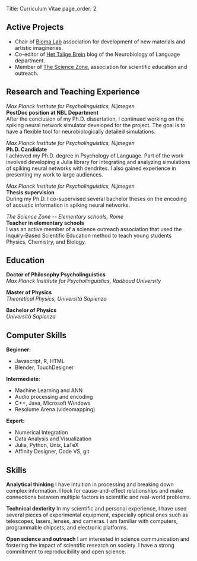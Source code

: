 Title: Curriculum Vitae
page_order: 2

## Active Projects

- Chair of [Bioma Lab](https://www.biomalab.nl) association for development of new materials and artistic imagineries.
- Co-editor of [Het Talige Brein](https://www.hettaligebrein.nl) blog of the Neurobiology of Language department.
- Member of [The Science Zone](https://thesciencezoneblog.wordpress.com), association for scientific education and outreach.

## Research and Teaching Experience

_Max Planck Institute for Psycholinguistics, Nijmegen_<br>
__PostDoc position at NBL Department__ <br>
After the conclusion of my Ph.D. dissertation, I continued working on the spiking neural network
simulator developed for the project. The goal is to have a flexible tool
for neurobiologically detailed simulations.

_Max Planck Institute for Psycholinguistics, Nijmegen_<br>
__Ph.D. Candidate__<br>
 I achieved my Ph.D. degree in Psychology of Language. Part of the work involved developing a Julia library for integrating and analyzing simulations of spiking neural networks with dendrites. I also gained experience in presenting my work to large audiences.

_Max Planck Institute for Psycholinguistics, Nijmegen_ <br>
__Thesis supervision__ <br> 
During my Ph.D. I co-supervised several bachelor theses on the encoding of acoustic information in spiking neural networks.

_The Science Zone -- Elementary schools, Rome_ <br>
__Teacher in elementary schools__ <br>
 I was an active member of a science
outreach association that used the Inquiry-Based Scientific Education
method to teach young students Physics, Chemistry, and Biology.

## Education

__Doctor of Philosophy Psycholinguistics__ <br>
_Max Planck Insititute for Psycholinguistics, Radboud University_

__Master of Physics__ <br> _Theoretical Physics, Università Sapienza_

__Bachelor of Physics__ <br> _Università Sapienza_

## Computer Skills

__Beginner:__

- Javascript, R, HTML
- Blender, TouchDesigner

__Intermediate:__ 

- Machine Learning and ANN
- Audio processing and encoding
- C++, Java, Microsoft Windows
- Resolume Arena (videomapping)

__Expert:__

- Numerical Integration
- Data Analysis and Visualization
- Julia, Python, Unix, LaTeX
- Affinity Designer, Code VS, git


## Skills

__Analytical thinking__
I have intuition in processing and breaking down complex information. I look for cause-and-effect relationships and make connections between multiple factors in scientific and real-world problems. 

__Technical dexterity__
In my scientific and personal experience, I have used several pieces of experimental equipment, especially optical ones such as telescopes, lasers, lenses, and cameras. I am familiar with computers, programmable chipsets, and electronic platforms. 

__Open science and outreach__
I am interested in science communication and fostering the impact of scientific research on society. I have a strong commitment to reproducibility and open science.

